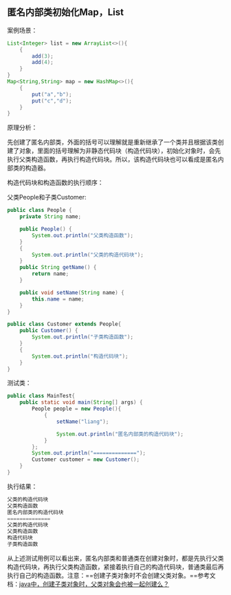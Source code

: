 ## 匿名内部类初始化Map，List

案例场景：

```java
List<Integer> list = new ArrayList<>(){
    {
        add(3);
        add(4);
    }
}
Map<String,String> map = new HashMap<>(){
    {
        put("a","b");
        put("c","d");
    }
}
```

原理分析：

先创建了匿名内部类，外面的括号可以理解就是重新继承了一个类并且根据该类创建了对象，里面的括号理解为非静态代码块（构造代码块），初始化对象时，会先执行父类构造函数，再执行构造代码块。所以，该构造代码块也可以看成是匿名内部类的构造器。

构造代码块和构造函数的执行顺序：

父类People和子类Customer:

```java
public class People {
    private String name;

    public People() {
        System.out.println("父类构造函数");
    }
    {
        System.out.println("父类的构造代码块");
    }
    public String getName() {
        return name;
    }

    public void setName(String name) {
        this.name = name;
    }
}

public class Customer extends People{
    public Customer() {
        System.out.println("子类构造函数");
    }
    {
        System.out.println("构造代码块");
    }
}
```

测试类：

```java
public class MainTest{
    public static void main(String[] args) {
        People people = new People(){
            {
                setName("liang");

                System.out.println("匿名内部类的构造代码块");
            }
        };
        System.out.println("==============");
        Customer customer = new Customer();
    }
}
```

执行结果：

```java
父类的构造代码块
父类构造函数
匿名内部类的构造代码块
==============
父类的构造代码块
父类构造函数
构造代码块
子类构造函数
```

从上述测试用例可以看出来，匿名内部类和普通类在创建对象时，都是先执行父类构造代码块，再执行父类构造函数，紧接着执行自己的构造代码块，普通类最后再执行自己的构造函数。注意：==创建子类对象时不会创建父类对象。==参考文档：[java中，创建子类对象时，父类对象会也被一起创建么？](https://blog.csdn.net/lylovelzf/article/details/79417101)

